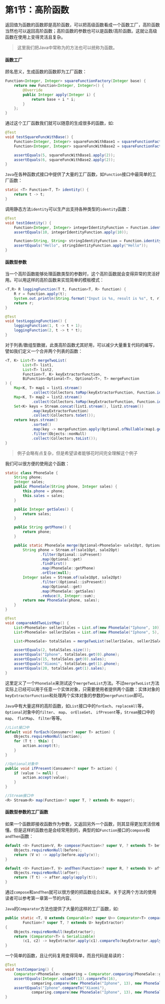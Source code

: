 # 第1节：高阶函数

返回值为函数的函数即是高阶函数，可以把高级函数看成一个函数工厂，高阶函数当然也可以返回高阶函数；高阶函数的参数也可以是函数/高阶函数。这就让高级函数在使用上变得灵活且复杂。

> 这里我们把Java中常称为的方法也可以统称为函数。

#### 函数工厂

顾名思义，生成函数的函数即为工厂函数：

```java
Function<Integer, Integer> squareFunctionFactory(Integer base) {
    return new Function<Integer, Integer>() {
        @Override
        public Integer apply(Integer i) {
            return base + i * i;
        }
    };
}
```

通过这个工厂函数我们就可以随意的生成很多的函数，如:

```java
@Test
void testSquareFuncWithBase() {
    Function<Integer, Integer> squareFuncWithBase1 = squareFunctionFactory(1);
    Function<Integer, Integer> squareFuncWithBase2 = squareFunctionFactory(2);

    assertEquals(5, squareFuncWithBase1.apply(2));
    assertEquals(6, squareFuncWithBase2.apply(2));
}
```

`Java`在各种函数式接口中提供了大量的工厂函数，如`Function`接口中最简单的工厂函数：

```java
static <T> Function<T, T> identity() {
    return t -> t;
}
```

调用静态方法`identity`可以生产出支持各种类型的`identity`函数：

```java
@Test
void testIdentity() {
    Function<Integer, Integer> integerIdentityFunction = Function.identity();
    assertEquals(10, integerIdentityFunction.apply(10));

    Function<String, String> stringIdentityFunction = Function.identity();
    assertEquals("Hello", stringIdentityFunction.apply("Hello"));
}
```

#### 函数型参数

当一个高阶函数能够处理函数类型的参数时，这个高阶函数就会变得异常的灵活好用。可以用这样的高阶函数来实现简单的模板模式：

```java
<T,R> R loggingFunction(T t, Function<T, R> function) {
    R r = function.apply(t);
    System.out.println(String.format("Input is %s, result is %s", t, r));
    return r;
}

@Test
void testLoggingFunction() {
    loggingFunction(1, t -> t + 1);
    loggingFunction(2, t -> t * t);
}
```

对于列表/数组型数据，此类高阶函数尤其好用，可以减少大量重复代码的编写，譬如我们定义一个合并两个列表的函数：

```java
<T, K> List<T> mergeTwoList(
        List<T> list1,
        List<T> list2,
        Function<T, K> keyExtractorFunction,
        BiFunction<Optional<T>, Optional<T>, T> mergeFunction
) {
    Map<K, T> map1 = list1.stream()
            .collect(Collectors.toMap(keyExtractorFunction, Function.identity()));
    Map<K, T> map2 = list2.stream()
            .collect(Collectors.toMap(keyExtractorFunction, Function.identity()));
    Set<K> keys = Stream.concat(list1.stream(), list2.stream())
            .map(keyExtractorFunction)
            .collect(Collectors.toSet());
    return keys.stream()
            .sorted()
            .map(key -> mergeFunction.apply(Optional.ofNullable(map1.get(key)), Optional.ofNullable(map2.get(key))))
            .filter(Objects::nonNull)
            .collect(Collectors.toList());
}
```

> 例子会略有点复杂，但是希望读者能够花时间完全理解这个例子

我们可以很方便的使用这个函数：

```java
static class PhoneSale {
    String phone;
    Integer sales;
    public PhoneSale(String phone, Integer sales) {
        this.phone = phone;
        this.sales = sales;
    }

    public Integer getSales() {
        return sales;
    }

    public String getPhone() {
        return phone;
    }

    public static PhoneSale merge(Optional<PhoneSale> sale1Opt, Optional<PhoneSale> sale2Opt) {
        String phone = Stream.of(sale1Opt, sale2Opt)
                .filter(Optional::isPresent)
                .map(Optional::get)
                .findFirst()
                .map(PhoneSale::getPhone)
                .orElse(null);
        Integer sales = Stream.of(sale1Opt, sale2Opt)
                .filter((Optional::isPresent))
                .map(Optional::get)
                .map(PhoneSale::getSales)
                .reduce(0, Integer::sum);
        return new PhoneSale(phone, sales);
    }
}

@Test
void compareAddTwoListMap() {
    List<PhoneSale> seller1Sales = List.of(new PhoneSale("Iphone", 10));
    List<PhoneSale> seller2Sales = List.of(new PhoneSale("Iphone", 5), new PhoneSale("Xiaomi", 20));

    List<PhoneSale> totalSales = mergeTwoList(seller1Sales, seller2Sales, PhoneSale::getPhone, PhoneSale::merge);

    assertEquals(2, totalSales.size());
    assertEquals("Iphone", totalSales.get(0).phone);
    assertEquals(15, totalSales.get(0).sales);
    assertEquals("Xiaomi", totalSales.get(1).phone);
    assertEquals(20, totalSales.get(1).sales);
}
```

这里定义了一个`PhoneSale`来测试这个`mergeTwoList`方法。不过`mergeTwoList`方法实际上已经可以用于任意一个实体对象，只需要使用者提供两个函数：实体对象的`keyExtractorFunction`和处理两个实体对象的参数的`mergeFunction`即可。

`Java`中有大量这样的高阶函数，如`List`接口中的`forEach`、`replaceAll`等，`Optional`对象中的`filter`、 `map`、 `orElseGet`、 `ifPresent`等，`Stream`接口中的`map`、 `flatMap`、 `filter`等等。

```java
//List接口中
default void forEach(Consumer<? super T> action) {
    Objects.requireNonNull(action);
    for (T t : this) {
        action.accept(t);
    }
}

//Optional对象中
public void ifPresent(Consumer<? super T> action) {
    if (value != null) {
        action.accept(value);
    }
}

//Stream接口中
<R> Stream<R> map(Function<? super T, ? extends R> mapper);
```

#### 函数型参数的工厂函数

如果一个函数即接收函数作为参数，又返回另外一个函数，则其显得更加灵活但难懂。但是这样的函数也是会经常用到的，典型的如`Function`接口的`compose`和`andThen`函数：

```java
default <V> Function<V, R> compose(Function<? super V, ? extends T> before) {
    Objects.requireNonNull(before);
    return (V v) -> apply(before.apply(v));
}

default <V> Function<T, V> andThen(Function<? super R, ? extends V> after) {
    Objects.requireNonNull(after);
    return (T t) -> after.apply(apply(t));
}
```

通过`compose`和`andThen`就可以很方便的把函数组合起来。关于这两个方法的使用读者可以参考第一章第一节的内容。

`Java`的`Comparator`方法也提供了大量的这样的工厂函数，如:

```java
public static <T, U extends Comparable<? super U>> Comparator<T> comparing(
        Function<? super T, ? extends U> keyExtractor)
{
    Objects.requireNonNull(keyExtractor);
    return (Comparator<T> & Serializable)
        (c1, c2) -> keyExtractor.apply(c1).compareTo(keyExtractor.apply(c2));
}
```

一个简单的函数，且让代码复用变得简单，而且代码是易读的：

```java
@Test
void testComparing() {
    Comparator<PhoneSale> comparing = Comparator.comparing(PhoneSale::getPhone).thenComparing(PhoneSale::getSales);
    assertEquals(Integer.valueOf(13).compareTo(16),
            comparing.compare(new PhoneSale("Iphone", 13), new PhoneSale("Iphone",16)));
    assertEquals("Iphone".compareTo("Xiaomi"),
            comparing.compare(new PhoneSale("Iphone", 13), new PhoneSale("Xiaomi",13)));
}
```





